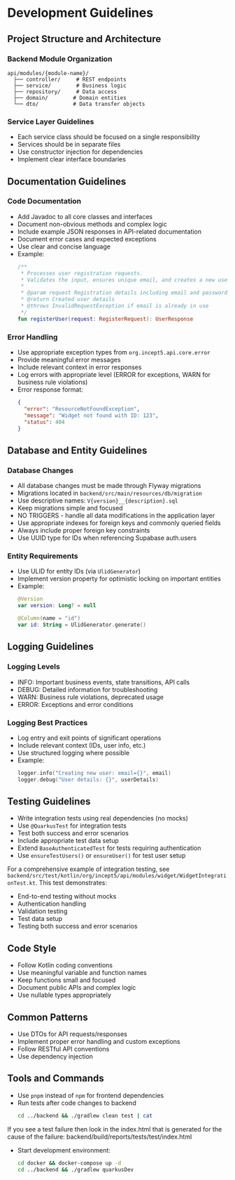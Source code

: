 # Development Guidelines

## Project Structure and Architecture

### Backend Module Organization
```
api/modules/{module-name}/
  ├── controller/     # REST endpoints
  ├── service/        # Business logic
  ├── repository/     # Data access
  ├── domain/        # Domain entities
  └── dto/           # Data transfer objects
```

### Service Layer Guidelines
- Each service class should be focused on a single responsibility
- Services should be in separate files
- Use constructor injection for dependencies
- Implement clear interface boundaries

## Documentation Guidelines

### Code Documentation
- Add Javadoc to all core classes and interfaces
- Document non-obvious methods and complex logic
- Include example JSON responses in API-related documentation
- Document error cases and expected exceptions
- Use clear and concise language
- Example:
  ```kotlin
  /**
   * Processes user registration requests.
   * Validates the input, ensures unique email, and creates a new user account.
   *
   * @param request Registration details including email and password
   * @return Created user details
   * @throws InvalidRequestException if email is already in use
   */
  fun registerUser(request: RegisterRequest): UserResponse
  ```

### Error Handling
- Use appropriate exception types from `org.incept5.api.core.error`
- Provide meaningful error messages
- Include relevant context in error responses
- Log errors with appropriate level (ERROR for exceptions, WARN for business rule violations)
- Error response format:
  ```json
  {
    "error": "ResourceNotFoundException",
    "message": "Widget not found with ID: 123",
    "status": 404
  }
  ```

## Database and Entity Guidelines

### Database Changes
- All database changes must be made through Flyway migrations
- Migrations located in `backend/src/main/resources/db/migration`
- Use descriptive names: `V{version}__{description}.sql`
- Keep migrations simple and focused
- NO TRIGGERS - handle all data modifications in the application layer
- Use appropriate indexes for foreign keys and commonly queried fields
- Always include proper foreign key constraints
- Use UUID type for IDs when referencing Supabase auth.users

### Entity Requirements
- Use ULID for entity IDs (via `UlidGenerator`)
- Implement version property for optimistic locking on important entities
- Example:
  ```kotlin
  @Version
  var version: Long? = null
  
  @Column(name = "id")
  var id: String = UlidGenerator.generate()
  ```

## Logging Guidelines

### Logging Levels
- INFO: Important business events, state transitions, API calls
- DEBUG: Detailed information for troubleshooting
- WARN: Business rule violations, deprecated usage
- ERROR: Exceptions and error conditions
  
### Logging Best Practices
- Log entry and exit points of significant operations
- Include relevant context (IDs, user info, etc.)
- Use structured logging where possible
- Example:
  ```kotlin
  logger.info("Creating new user: email={}", email)
  logger.debug("User details: {}", userDetails)
  ```

## Testing Guidelines

- Write integration tests using real dependencies (no mocks)
- Use `@QuarkusTest` for integration tests
- Test both success and error scenarios
- Include appropriate test data setup
- Extend `BaseAuthenticatedTest` for tests requiring authentication
- Use `ensureTestUsers()` or `ensureUser()` for test user setup

For a comprehensive example of integration testing, see `backend/src/test/kotlin/org/incept5/api/modules/widget/WidgetIntegrationTest.kt`. This test demonstrates:
- End-to-end testing without mocks
- Authentication handling
- Validation testing
- Test data setup
- Testing both success and error scenarios

## Code Style

- Follow Kotlin coding conventions
- Use meaningful variable and function names
- Keep functions small and focused
- Document public APIs and complex logic
- Use nullable types appropriately

## Common Patterns

- Use DTOs for API requests/responses
- Implement proper error handling and custom exceptions
- Follow RESTful API conventions
- Use dependency injection

## Tools and Commands

- Use `pnpm` instead of `npm` for frontend dependencies
- Run tests after code changes to backend
  ```bash
  cd ../backend && ./gradlew clean test | cat
  ```
If you see a test failure then look in the index.html that is generated for the cause of the failure:
backend/build/reports/tests/test/index.html

- Start development environment:
  ```bash
  cd docker && docker-compose up -d
  cd ../backend && ./gradlew quarkusDev
  ``` 